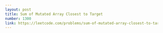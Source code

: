 ```yaml
---
layout: post
title: Sum of Mutated Array Closest to Target
number: 1300
link: https://leetcode.com/problems/sum-of-mutated-array-closest-to-target
---
```

